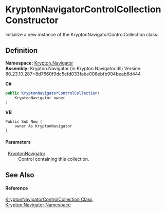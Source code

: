 # KryptonNavigatorControlCollection Constructor


Initialize a new instance of the KryptonNavigatorControlCollection class.



## Definition
**Namespace:** <a href="a21ac074-d119-3dc6-bd1c-d3a12c0128bc.md">Krypton.Navigator</a>  
**Assembly:** Krypton.Navigator (in Krypton.Navigator.dll) Version: 80.23.10.287+8d7660f9dc5efd033fabe008ebfb904beab6d444

**C#**
``` C#
public KryptonNavigatorControlCollection(
	KryptonNavigator owner
)
```
**VB**
``` VB
Public Sub New ( 
	owner As KryptonNavigator
)
```



#### Parameters
<dl><dt>  <a href="5b32a15b-85d7-1db8-3c10-e43632f905eb.md">KryptonNavigator</a></dt><dd>Control containing this collection.</dd></dl>

## See Also


#### Reference
<a href="e47799f9-df1c-39e9-3be8-dc25877312de.md">KryptonNavigatorControlCollection Class</a>  
<a href="a21ac074-d119-3dc6-bd1c-d3a12c0128bc.md">Krypton.Navigator Namespace</a>  

